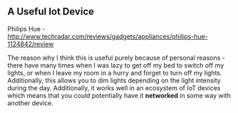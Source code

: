 ## A Useful Iot Device

Philips Hue - http://www.techradar.com/reviews/gadgets/appliances/philips-hue-1124842/review

The reason why I think this is useful purely because of personal reasons - there have many times when I was lazy to get off my bed to 
switch off my lights, or when I leave my room in a hurry and forget to turn off my lights. Additionally, this allows you to dim lights 
depending on the light intensity during the day. Additionally, it works well in an ecosystem of IoT devices which means that you could 
potentially have it **networked** in some way with another device.
